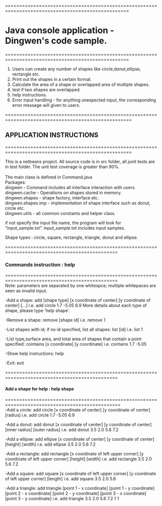 ==================================================================================================<br />
# Java console application - Dingwen's code sample.<br /> 
==================================================================================================<br />
1. Users can create any number of shapes like circle,donut,ellipse, rectangle etc.
2. Print out the shapes in a certain format.
3. Calculate the area of a shape or overlapped area of multiple shapes.
4. test if two shapes are overlapped.
5. help instructions.
6. Error input handling - for anything unexpected input, the corresponding error message will given to users.


===================================================================================================<br />
## APPLICATION INSTRUCTIONS<br />
===================================================================================================<br />

This is a netbeans project. All source code is in src folder, all junit tests are in test folder. The unit test coverage is greater than 90%. <br /><br />
The main class is defined in Command.java <br />
Packages:<br />
dingwen - Command includes all interface interaction with users.<br />
dingwen.cache - Operations on shapes stored in memory.<br />
dingwen.shapes - shape factory, interface etc.<br />
dingwen.shapes.imp - implementation of shape interface such as donut, circle etc.<br />
dingwen.utils - all common constants and helper class.<br />

if not specify the input file name, the program will look for “input_sample.txt”. input_sample.txt includes input samples.

Shape types : circle, square, rectangle, triangle, donut and ellipse.

==============================================================================================<br />
### Commands instruction : help <br />
==============================================================================================<br />
Note: parameters are separated by one whitespce; multiple whitepaces are seen as invalid input.

-Add a shape: add [shape type] [x coordinate of center] [y coordinate of center] [...]
i.e. add circle 1.7 -5.05 6.9
More details about each type of shape, please type 'help shape’.

-Remove a shape: remove [shape id]
i.e. remove 1

-List shapes with id; if no id specified, list all shapes: list [id]
i.e. list 1

-List type,surface area, and total area of shapes that contain a point specified: cointains [x coordinate] [y coordinate]
i.e. contains 1.7 -5.05

-Show help instructions: help

-Exit: exit


==============================================================================================<br />
#### Add a shape for help : help shape</b><br />
===============================================================================================<br />
-Add a circle: add circle [x coordinate of center] [y coordinate of center] [radius]
i.e. add circle 1.7 -5.05 6.9

-Add a donut: add donut [x coordinate of center] [y coordinate of center] [inner radius] [outer radius]
i.e. add donut 3.5 2.0 5.6 7.2

-Add a ellipse: add ellipse [x coordinate of center] [y coordinate of center] [height] [width]
i.e. add ellipse 3.5 2.0 5.6 7.2

-Add a rectangle: add rectangle [x coordinate of left upper corner] [y coordinate of left upper corner] [height] [width]
i.e. add rectangle 3.5 2.0 5.6 7.2

-Add a square: add square [x coordinate of left upper corner] [y coordinate of left upper corner] [length]
i.e. add square 3.5 2.0 5.6

-Add a triangle: add triangle [point 1 - x coordinate] [point 1 - y coordinate] [point 2 - x coordinate] [point 2 - y coordinate] [point 3 - x coordinate] [point 3 - y coordinate]
i.e. add triangle 3.5 2.0 5.6 7.2 1 1
